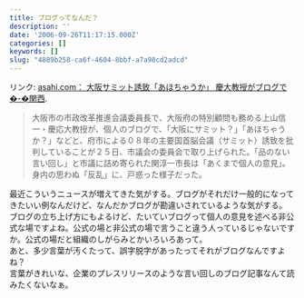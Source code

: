 ```yaml
---
title: ブログってなんだ？
description: ''
date: '2006-09-26T11:17:15.000Z'
categories: []
keywords: []
slug: "4889b258-ca6f-4604-8bbf-a7a98cd2adcd"
---
```

リンク: [asahi.com： 大阪サミット誘致「あほちゃうか」 慶大教授がブログで�-�関西](http://www.asahi.com/kansai/news/OSK200609250055.html "asahi.com： 大阪サミット誘致「あほちゃうか」　慶大教授がブログで�-�関西").

> 大阪市の市政改革推進会議委員長で、大阪府の特別顧問も務める上山信一・慶応大教授が、個人のブログで、「大阪にサミット？」「あほちゃうか？」などと、府市による０８年の主要国首脳会議（サミット）誘致を批判していることが２５日、市議会の委員会で取り上げられた。「品のない言い回し」と市議に詰め寄られた関淳一市長は「あくまで個人の意見」。身内の思わぬ「反乱」に、戸惑った様子だった。

最近こういうニュースが増えてきた気がする。ブログがそれだけ一般的になってきたいい例なんだけど、なんだかブログが勘違いされているような気がする。  
ブログの立ち上げ方にもよるけど、たいていブログって個人の意見を述べる非公式な場ですよね。公式の場と非公式の場で言うこと違う人っているじゃないですか。公式の場だと組織のしがらみとかいろいろあって。  
あと、多少言葉が汚くたって、誤字脱字があったってそれがブログなんですよね？  
言葉がきれいな、企業のプレスリリースのような言い回しのブログ記事なんて読みたくないなぁ。
